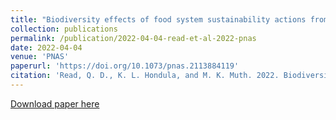 ```yaml
---
title: "Biodiversity effects of food system sustainability actions from farm to fork."
collection: publications
permalink: /publication/2022-04-04-read-et-al-2022-pnas
date: 2022-04-04
venue: 'PNAS'
paperurl: 'https://doi.org/10.1073/pnas.2113884119'
citation: 'Read, Q. D., K. L. Hondula, and M. K. Muth. 2022. Biodiversity effects of food system sustainability actions from farm to fork. Proceedings of the National Academy of Sciences, 119, e2113884119. DOI: 10.1073/pnas.2113884119.'
---
```

[Download paper here](https://doi.org/10.1073/pnas.2113884119)
